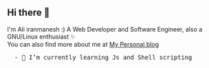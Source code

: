 ## Hi there 👋
I'm Ali iranmanesh :)
A Web Developer and Software Engineer, also a GNU/Linux enthusiast ✨<br>
You can also find more about me at [My Personal blog](https://iranmanesh999.ir/)

<pre>
  - 🌱 I’m currently learning Js and Shell scripting
</pre>

<!--
Example: 
- 🔭 I’m currently working on ...
- 🌱 I’m currently learning ...
- 👯 I’m looking to collaborate on ...
- 🤔 I’m looking for help with ...
- 💬 Ask me about ...
- 📫 How to reach me: ...
- 😄 Pronouns: ...
- ⚡ Fun fact: ...
-->
